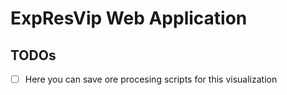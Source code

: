 # ExpResVip Web Application

## TODOs

- [ ] Here you can save ore procesing scripts for this visualization
